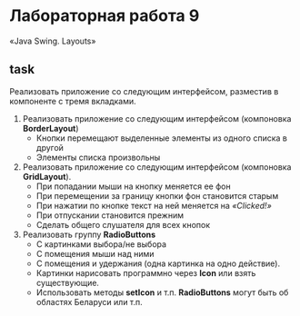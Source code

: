 # Лабораторная работа 9

«Java Swing. Layouts»

## task

Реализовать приложение со следующим интерфейсом, разместив в компоненте с тремя
вкладками.

1. Реализовать приложение со следующим интерфейсом (компоновка **BorderLayout**)
   - Кнопки перемещают выделенные элементы из одного списка в другой
   - Элементы списка произвольны
2. Реализовать приложение со следующим интерфейсом (компоновка **GridLayout**).
   - При попадании мыши на кнопку меняется ее фон
   - При перемещении за границу кнопки фон становится старым
   - При нажатии по кнопке текст на ней меняется на _«Clicked!»_
   - При отпускании становится прежним
   - Сделать общего слушателя для всех кнопок
3. Реализовать группу **RadioButtons**
   - С картинками выбора/не выбора
   - С помещения мыши над ними
   - С помещения и удержания (одна картинка на одно действие).
   - Картинки нарисовать программно через **Icon** или взять существующие.
   - Использовать методы **setIcon** и т.п. **RadioButtons** могут быть об
     областях Беларуси или т.п.
